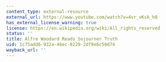 ```yaml
---
content_type: external-resource
external_url: https://www.youtube.com/watch?v=4vr_vKsk_h8
has_external_license_warning: true
license: https://en.wikipedia.org/wiki/All_rights_reserved
status: ''
title: Alfre Woodard Reads Sojourner Truth
uid: 1c75add6-932a-46ec-8229-2df8e6c50d74
wayback_url: ''
---
```

